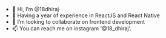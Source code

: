 - 👋 Hi, I’m @18dhiraj
- 🌱 Having a year of experience in ReactJS and React Native
- 💞️ I’m looking to collaborate on frontend development
- 📫 You can reach me on instagram '@18_dhiraj'.
